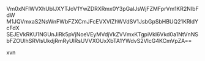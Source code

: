 Vm0xNFlWVXhUblJXYTJoV1YwZDRXRmx0Y3pGalJsWjFZMFprVm1KR2NIbFdW
M1JQVmxaS2NsWnFWbFZXCmJFcEVXVlZhWVdSV1JsbGpSbHBUQ21KRldYcFdX
SEJEVkRKU1NGUnJiRk5pVjNoeVEyMVdjVkZVVmxKTgpiVkl6Vkd0a1NtVnNS
bFZOUlhSRVlsUkdjRmRyUlRsUVVXOUxXbTA1YWdvS2VIcG4KCmVpZA==

xvn